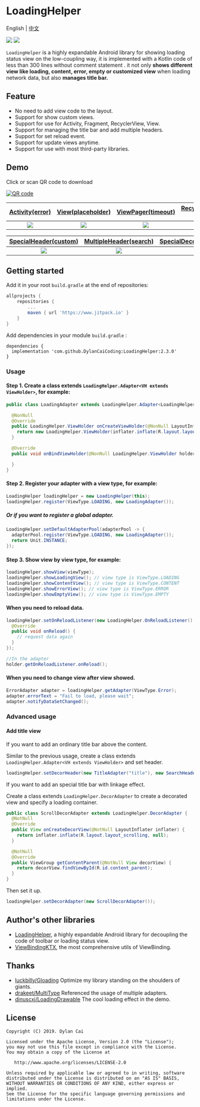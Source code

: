# LoadingHelper

English | [中文](README_ZH_CN.md)

[![](https://www.jitpack.io/v/DylanCaiCoding/LoadingHelper.svg)](https://www.jitpack.io/#DylanCaiCoding/LoadingHelper) [![](https://img.shields.io/badge/License-Apache--2.0-blue.svg)](https://github.com/DylanCaiCoding/LoadingHelper/blob/master/LICENSE)

`LoadingHelper` is a highly expandable Android library for showing loading status view on the low-coupling way, it is implemented with a Kotlin code of less than 300 lines without comment statement . it not only **shows different view like loading, content, error, empty or customized view** when loading network data, but also **manages title bar.**

## Feature

- No need to add view code to the layout.
- Support for show custom views.
- Support for use for Activity, Fragment, RecyclerView, View.
- Support for managing the title bar and add multiple headers.
- Support for set reload event.
- Support for update views anytime.
- Support for use with most third-party libraries.

## Demo

Click or scan QR code to download

[![QR code](img/app_download_qr_code.png)](https://www.pgyer.com/loadinghelper)

| [Activity(error)](app/src/main/java/com/dylanc/loadinghelper/sample/ui/ActErrorActivity.java) | [View(placeholder)](app/src/main/java/com/dylanc/loadinghelper/sample/ui/ViewPlaceholderActivity.java) | [ViewPager(timeout)](app/src/main/java/com/dylanc/loadinghelper/sample/ui/ViewPagerActivity.java) | [RecyclerView(cool loading)](app/src/main/java/com/dylanc/loadinghelper/sample/ui/RecyclerViewActivity.java) |
| :---: | :----: | :---: | :---: |
| ![](gif/activity_error.gif) | ![](gif/view_placeholder.gif) | ![](gif/viewpager_timeout.gif) | ![](gif/recyclerview_loading.gif) |

| [SpecialHeader(custom)](app/src/main/java/com/dylanc/loadinghelper/sample/ui/CustomHeaderActivity.java) | [MultipleHeader(search)](app/src/main/java/com/dylanc/loadinghelper/sample/ui/MultipleHeaderActivity.java) | [SpecialDecorView(scrolling)](app/src/main/java/com/dylanc/loadinghelper/sample/ui/ScrollingToolbarActivity.java) | [BottomDecorView(editor)](app/src/main/java/com/dylanc/loadinghelper/sample/ui/BottomEditorActivity.java) |
| :---: | :---: | :---: | :---: |
| ![](gif/special_header_custom.gif) | ![](gif/multiple_header_search.gif) | ![](gif/special_decor_scrolling.gif) | ![](gif/bottom_decor_editor.gif) |


## Getting started

Add it in your root `build.gradle` at the end of repositories:
```groovy
allprojects {
    repositories {
        ...
        maven { url 'https://www.jitpack.io' }
    }
}
```

Add dependencies in your module `build.gradle` :

```
dependencies {
  implementation 'com.github.DylanCaiCoding:LoadingHelper:2.3.0'
}
```

### Usage

#### Step 1. Create a class extends `LoadingHelper.Adapter<VH extends ViewHolder>`, for example:

```java
public class LoadingAdapter extends LoadingHelper.Adapter<LoadingHelper.ViewHolder> {

  @NonNull
  @Override
  public LoadingHelper.ViewHolder onCreateViewHolder(@NonNull LayoutInflater inflater, @NonNull ViewGroup parent) {
    return new LoadingHelper.ViewHolder(inflater.inflate(R.layout.layout_loading_view, parent, false));
  }

  @Override
  public void onBindViewHolder(@NonNull LoadingHelper.ViewHolder holder) {

  }
}
```

#### Step 2. Register your adapter with a view type, for example:

```java
LoadingHelper loadingHelper = new LoadingHelper(this);
loadingHelper.register(ViewType.LOADING, new LoadingAdapter());
```

##### Or if you want to register a global adapter.

```java
LoadingHelper.setDefaultAdapterPool(adapterPool -> {
  adapterPool.register(ViewType.LOADING, new LoadingAdapter());
  return Unit.INSTANCE;
});
```

#### Step 3. Show view by view type, for example:

```java
loadingHelper.showView(viewType);
loadingHelper.showLoadingView(); // view type is ViewType.LOADING
loadingHelper.showContentView(); // view type is ViewType.CONTENT
loadingHelper.showErrorView(); // view type is ViewType.ERROR
loadingHelper.showEmptyView(); // view type is ViewType.EMPTY
```

#### When you need to reload data.

```java
loadingHelper.setOnReloadListener(new LoadingHelper.OnReloadListener() {
  @Override
  public void onReload() {
    // request data again
  }
});

//In the adapter
holder.getOnReloadListener.onReload();
```

#### When you need to change view after view showed.

```java
ErrorAdapter adapter = loadingHelper.getAdapter(ViewType.Error);
adapter.errorText = "Fail to load, please wait";
adapter.notifyDataSetChanged();
```

### Advanced usage

#### Add title view

If you want to add an ordinary title bar above the content.

Similar to the previous usage, create a class extends `LoadingHelper.Adapter<VH extends ViewHolder>`  and set header.

```java
loadingHelper.setDecorHeader(new TitleAdapter("title"), new SearchHeaderAdapter(onSearchListener));
```

If you want to add an special title bar with linkage effect.

Create a class extends `LoadingHelper.DecorAdapter` to create a decorated view and specify a loading container.

```java
public class ScrollDecorAdapter extends LoadingHelper.DecorAdapter {
  @NotNull
  @Override
  public View onCreateDecorView(@NotNull LayoutInflater inflater) {
    return inflater.inflate(R.layout.layout_scrolling, null);
  }

  @NotNull
  @Override
  public ViewGroup getContentParent(@NotNull View decorView) {
    return decorView.findViewById(R.id.content_parent);
  }
}
```

Then set it up.

```java
loadingHelper.setDecorAdapter(new ScrollDecorAdapter());
```

## Author's other libraries

- [LoadingHelper](https://github.com/DylanCaiCoding/LoadingHelper), a highly expandable Android library for decoupling the code of toolbar or loading status view.
- [ViewBindingKTX](https://github.com/DylanCaiCoding/ViewBindingKTX), the most comprehensive utils of ViewBinding.

## Thanks

- [luckbilly/Gloading](https://github.com/luckybilly/Gloading) Optimize my library standing on the shoulders of giants.
- [drakeet/MultiType](https://github.com/drakeet/MultiType)  Referenced the usage of ​​multiple adapters.
- [dinuscxj/LoadingDrawable](https://github.com/dinuscxj/LoadingDrawable) The cool loading effect in the demo.

## License

```
Copyright (C) 2019. Dylan Cai

Licensed under the Apache License, Version 2.0 (the "License");
you may not use this file except in compliance with the License.
You may obtain a copy of the License at

   http://www.apache.org/licenses/LICENSE-2.0

Unless required by applicable law or agreed to in writing, software
distributed under the License is distributed on an "AS IS" BASIS,
WITHOUT WARRANTIES OR CONDITIONS OF ANY KIND, either express or implied.
See the License for the specific language governing permissions and
limitations under the License.
```
